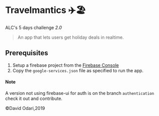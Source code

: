 
# Travelmantics ✈️🏖

ALC's 5 days challenge *2.0*

<blockquote>An app that lets users get holiday deals in realtime.</blockquote>

## Prerequisites

1. Setup a firebase project from the [Firebase Console](https://firebase.google.com/?)
2. Copy the ```google-services.json``` file as specified to run the app.

#### Note
A version not using firebase-ui for auth is on the branch ```authentication```
check it out and contribute.

&copy;David Odari,2019